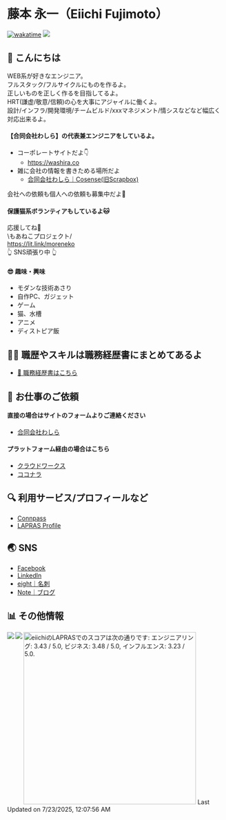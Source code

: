 藤本 永一（Eiichi Fujimoto）
===

[![wakatime](https://wakatime.com/badge/user/c7ac5d98-f2b4-4c67-a5a5-8fd929645b8b.svg)](https://wakatime.com/@c7ac5d98-f2b4-4c67-a5a5-8fd929645b8b)
![](https://komarev.com/ghpvc/?username=eiichi-worker)


🤗 こんにちは
---

WEB系が好きなエンジニア。  
フルスタック/フルサイクルにものを作るよ。  
正しいものを正しく作るを目指してるよ。  
HRT(謙虚/敬意/信頼)の心を大事にアジャイルに働くよ。  
設計/インフラ/開発環境/チームビルド/xxxマネジメント/情シスなどなど幅広く対応出来るよ。

#### 【合同会社わしら】の代表兼エンジニアをしているよ。

- コーポレートサイトだよ👇  
  - <https://washira.co>  
- 雑に会社の情報を書きためる場所だよ
  - [合同会社わしら｜Cosense(旧Scrapbox)](https://scrapbox.io/washira/)  

会社への依頼も個人への依頼も募集中だよ🧡


#### 保護猫系ボランティアもしているよ🐱

応援してね📣  
\もあねこプロジェクト/  
<https://lit.link/moreneko>  
👆 SNS頑張り中 👆

#### 😎 趣味・興味

- モダンな技術あさり
- 自作PC、ガジェット
- ゲーム
- 猫、水槽
- アニメ
- ディストピア飯


🧑‍💻 職歴やスキルは職務経歴書にまとめてあるよ
---

- [📄 職務経歴書はこちら](./RESUME.md)

📧 お仕事のご依頼
---

#### 直接の場合はサイトのフォームよりご連絡ください

- [合同会社わしら](https://washira.co/)

#### プラットフォーム経由の場合はこちら

- [クラウドワークス](https://crowdworks.jp/public/employees/4831032)
- [ココナラ](https://coconala.com/users/3611835)

🔍 利用サービス/プロフィールなど
---

- [Connpass](https://connpass.com/user/eiichi/)
- [LAPRAS Profile](https://lapras.com/public/eiichi) 

🌏 SNS
---

- [Facebook](https://www.facebook.com/eiichi.fujimoto)
- [LinkedIn](https://www.linkedin.com/in/eiichi-fujimoto)
- [eight｜名刺](https://8card.net/virtual_cards/aTbPCzDpFnjX3D0zwY5rqQ)
- [Note｜ブログ](https://note.com/eiichicat)

📊 その他情報
---

<a href="https://github.com/anuraghazra/github-readme-stats">
  <img align="left" src="https://github-readme-stats.vercel.app/api?username=eiichi-worker&count_private=true&show_icons=true" />
</a>

<a href="https://github.com/anuraghazra/github-readme-stats">
  <img align="left" src="https://github-readme-stats.vercel.app/api/top-langs/?username=eiichi-worker" />
</a>

<!--START_SECTION:lapras-card-->
<p ><a href="https://lapras.com/public/eiichi" target="_blank" rel="noopener noreferrer"><img alt="eiichiのLAPRASでのスコアは次の通りです: エンジニアリング: 3.43 / 5.0, ビジネス: 3.48 / 5.0, インフルエンス: 3.23 / 5.0." src="https://lapras-card-generator.vercel.app/api/svg?e=3.43&b=3.48&i=3.23&b1=%23ff7b00&b2=%23ffcead&i1=%23fea743&i2=%23fed6a9&l=ja" width="400" ></a>  
Last Updated on 7/23/2025, 12:07:56 AM</p>
<!--END_SECTION:lapras-card-->
